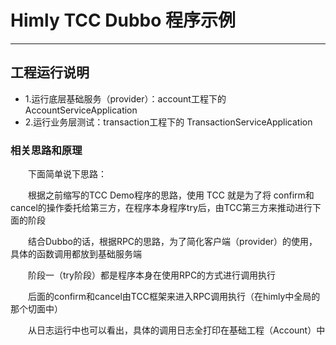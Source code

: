 # Himly TCC Dubbo 程序示例
***
## 工程运行说明
- 1.运行底层基础服务（provider）：account工程下的 AccountServiceApplication
- 2.运行业务层测试：transaction工程下的 TransactionServiceApplication

### 相关思路和原理

&ensp;&ensp;&ensp;&ensp;下面简单说下思路：

&ensp;&ensp;&ensp;&ensp;根据之前缩写的TCC Demo程序的思路，使用 TCC 就是为了将 confirm和cancel的操作委托给第三方，在程序本身程序try后，由TCC第三方来推动进行下面的阶段

&ensp;&ensp;&ensp;&ensp;结合Dubbo的话，根据RPC的思路，为了简化客户端（provider）的使用，具体的函数调用都放到基础服务端

&ensp;&ensp;&ensp;&ensp;阶段一（try阶段）都是程序本身在使用RPC的方式进行调用执行

&ensp;&ensp;&ensp;&ensp;后面的confirm和cancel由TCC框架来进入RPC调用执行（在himly中全局的那个切面中）

&ensp;&ensp;&ensp;&ensp;从日志运行中也可以看出，具体的调用日志全打印在基础工程（Account）中
